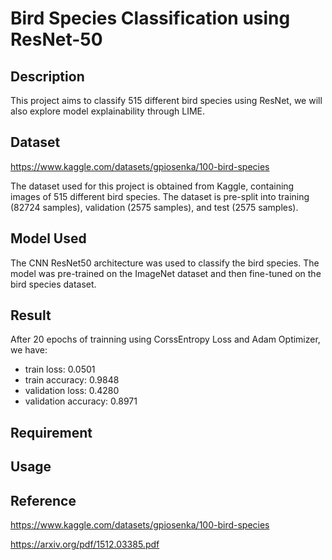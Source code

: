 # Bird Species Classification using ResNet-50

## Description
This project aims to classify 515 different bird species using ResNet, we will also explore model explainability through LIME. 

## Dataset
https://www.kaggle.com/datasets/gpiosenka/100-bird-species

The dataset used for this project is obtained from Kaggle, containing images of 515 different bird species. The dataset is pre-split into training (82724 samples), validation (2575 samples), and test (2575 samples).

## Model Used
The CNN ResNet50 architecture was used to classify the bird species. The model was pre-trained on the ImageNet dataset and then fine-tuned on the bird species dataset.

## Result
After 20 epochs of trainning using CorssEntropy Loss and Adam Optimizer, we have:

- train loss: 0.0501
- train accuracy: 0.9848
- validation loss: 0.4280
- validation accuracy: 0.8971


## Requirement
## Usage
## Reference
https://www.kaggle.com/datasets/gpiosenka/100-bird-species

https://arxiv.org/pdf/1512.03385.pdf

